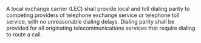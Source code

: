 A local exchange carrier (LEC) shall provide local and toll dialing parity to competing providers of telephone exchange service or telephone toll service, with no unreasonable dialing delays. Dialing parity shall be provided for all originating telecommunications services that require dialing to route a call.

